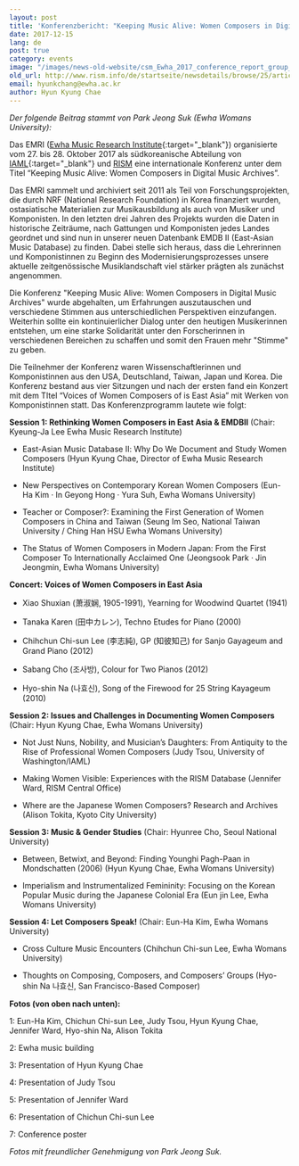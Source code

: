 ```yaml
---
layout: post
title: 'Konferenzbericht: "Keeping Music Alive: Women Composers in Digital Music Archives"'
date: 2017-12-15
lang: de
post: true
category: events
image: "/images/news-old-website/csm_Ewha_2017_conference_report_group_227dbe9a5a.jpg"
old_url: http://www.rism.info/de/startseite/newsdetails/browse/25/article/64/conference-report-keeping-music-alive-women-composers-in-digital-music-archives.html
email: hyunkchang@ewha.ac.kr
author: Hyun Kyung Chae
---
```


_Der folgende Beitrag stammt von Park Jeong Suk (Ewha Womans University):_

Das EMRI ([Ewha Music Research Institute](http://my.ewha.ac.kr/musicieen/){:target="_blank"}) organisierte vom 27. bis 28. Oktober 2017 als südkoreanische Abteilung von [IAML](http://www.iaml.info/national-branches/south-korea){:target="_blank"} und [RISM](http://ewha.kor.rism.info/index.php?id=531) eine internationale Konferenz unter dem Titel “Keeping Music Alive: Women Composers in Digital Music Archives”.

Das EMRI sammelt und archiviert seit 2011 als Teil von Forschungsprojekten, die durch NRF (National Research Foundation) in Korea finanziert wurden, ostasiatische Materialien zur Musikausbildung als auch von Musiker und Komponisten. In den letzten drei Jahren des Projekts wurden die Daten in historische Zeiträume, nach Gattungen und Komponisten jedes Landes geordnet und sind nun in unserer neuen Datenbank EMDB II (East-Asian Music Database) zu finden. Dabei stelle sich heraus, dass die Lehrerinnen und Komponistinnen zu Beginn des Modernisierungsprozesses unsere aktuelle zeitgenössische Musiklandschaft viel stärker prägten als zunächst angenommen.

Die Konferenz "Keeping Music Alive: Women Composers in Digital Music Archives" wurde abgehalten, um Erfahrungen auszutauschen und verschiedene Stimmen aus unterschiedlichen Perspektiven einzufangen. Weiterhin sollte ein kontinuierlicher Dialog unter den heutigen Musikerinnen entstehen, um eine starke Solidarität unter den Forscherinnen in verschiedenen Bereichen zu schaffen und somit den Frauen mehr "Stimme" zu geben.

Die Teilnehmer der Konferenz waren Wissenschaftlerinnen und Komponistinnen aus den USA, Deutschland, Taiwan, Japan und Korea. Die Konferenz bestand aus vier Sitzungen und nach der ersten fand ein Konzert mit dem TItel “Voices of Women Composers of is East Asia” mit Werken von Komponistinnen statt. Das Konferenzprogramm lautete wie folgt:

**Session 1: Rethinking Women Composers in East Asia & EMDBⅡ** (Chair: Kyeung-Ja Lee Ewha Music Research Institute)

- East-Asian Music Database Ⅱ: Why Do We Document and Study Women Composers (Hyun Kyung Chae, Director of Ewha Music Research Institute)

- New Perspectives on Contemporary Korean Women Composers (Eun-Ha Kim · In Geyong Hong · Yura Suh, Ewha Womans University)

- Teacher or Composer?: Examining the First Generation of Women Composers in China and Taiwan (Seung Im Seo, National Taiwan University / Ching Han HSU Ewha Womans University)

- The Status of Women Composers in Modern Japan: From the First Composer To Internationally Acclaimed One (Jeongsook Park · Jin Jeongmin, Ewha Womans University)

**Concert: Voices of Women Composers in East Asia**

- Xiao Shuxian (萧淑娴, 1905-1991), Yearning for Woodwind Quartet (1941)

- Tanaka Karen (田中カレン), Techno Etudes for Piano (2000)

- Chihchun Chi-sun Lee (李志純), GP (知彼知己) for Sanjo Gayageum and Grand Piano (2012)

- Sabang Cho (조사방), Colour for Two Pianos (2012)

- Hyo-shin Na (나효신), Song of the Firewood for 25 String Kayageum (2010)

**Session 2: Issues and Challenges in Documenting Women Composers** (Chair: Hyun Kyung Chae, Ewha Womans University)

- Not Just Nuns, Nobility, and Musician’s Daughters: From Antiquity to the Rise of Professional Women Composers (Judy Tsou, University of Washington/IAML)

- Making Women Visible: Experiences with the RISM Database (Jennifer Ward, RISM Central Office)

- Where are the Japanese Women Composers? Research and Archives (Alison Tokita, Kyoto City University)

**Session 3: Music & Gender Studies** (Chair: Hyunree Cho, Seoul National University)

- Between, Betwixt, and Beyond: Finding Younghi Pagh-Paan in Mondschatten (2006) (Hyun Kyung Chae, Ewha Womans University)

- Imperialism and Instrumentalized Femininity: Focusing on the Korean Popular Music during the Japanese Colonial Era (Eun jin Lee, Ewha Womans University)

**Session 4: Let Composers Speak!** (Chair: Eun-Ha Kim, Ewha Womans University)

- Cross Culture Music Encounters (Chihchun Chi-sun Lee, Ewha Womans University)

- Thoughts on Composing, Composers, and Composers’ Groups (Hyo-shin Na 나효신, San Francisco-Based Composer)


**Fotos (von oben nach unten):**

1: Eun-Ha Kim, Chichun Chi-sun Lee, Judy Tsou, Hyun Kyung Chae, Jennifer Ward, Hyo-shin Na, Alison Tokita

2: Ewha music building

3: Presentation of Hyun Kyung Chae

4: Presentation of Judy Tsou

5: Presentation of Jennifer Ward

6: Presentation of Chichun Chi-sun Lee

7: Conference poster

_Fotos mit freundlicher Genehmigung von_ _Park Jeong Suk._
